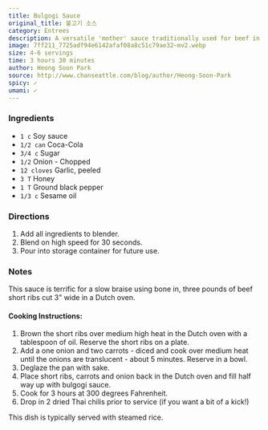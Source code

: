 ```yaml
---
title: Bulgogi Sauce
original_title: 불고기 소스
category: Entrees 
description: A versatile 'mother' sauce traditionally used for beef in Korean cuisine. At Chan Seattle, we do a fairly traditional preparation of bulgogi sauce but with a few tweaks. One is using Coca-Cola in our sauce to help tenderize the meat and bring some acidity to the dish.
image: 7ff211_7725adf94e6142afaf08a8c51c79ae32~mv2.webp
size: 4-6 servings
time: 3 hours 30 minutes
author: Heong Soon Park
source: http://www.chanseattle.com/blog/author/Heong-Soon-Park
spicy: ✓
umami: ✓
---
```


### Ingredients

* `1 c` Soy sauce
* `1/2 can` Coca-Cola
* `3/4 c` Sugar
* `1/2` Onion - Chopped
* `12 cloves` Garlic, peeled
* `3 T` Honey
* `1 T` Ground black pepper
* `1/3 c` Sesame oil

### Directions

1. Add all ingredients to blender.
2. Blend on high speed for 30 seconds.
3. Pour into storage container for future use.

### Notes

This sauce is terrific for a slow braise using bone in, three pounds of beef short ribs cut 3" wide in a Dutch oven.

#### Cooking Instructions:

1. Brown the short ribs over medium high heat in the Dutch oven with a tablespoon of oil. Reserve the short ribs on a plate.
2. Add a one onion and two carrots - diced and cook over medium heat until the onions are translucent - about 5 minutes. Reserve in a bowl.
3. Deglaze the pan with sake.
4. Place short ribs, carrots and onion back in the Dutch oven and fill half way up with bulgogi sauce.
5. Cook for 3 hours at 300 degrees Fahrenheit.
6. Drop in 2 dried Thai chilis prior to service (if you want a bit of a kick!)

This dish is typically served with steamed rice.